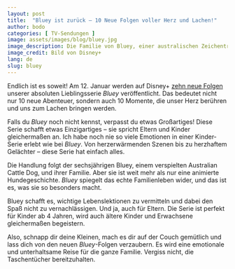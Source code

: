 ```yaml
---
layout: post
title:  "Bluey ist zurück – 10 Neue Folgen voller Herz und Lachen!"
author: bodo
categories: [ TV-Sendungen ]
image: assets/images/blog/bluey.jpg
image_description: Die Familie von Bluey, einer australischen Zeichentrickserie, sitzt auf der Treppe vor der Haustür und winken in die Kamera
image_credit: Bild von Disney+
lang: de
slug: bluey
--- 
```

Endlich ist es soweit! Am 12. Januar werden auf Disney+ [zehn neue Folgen](https://press.disneyplus.com/news/disney-plus-ten-all-new-bluey-episodes-coming-january-12-2024) unserer absoluten Lieblingsserie *Bluey* veröffentlicht. Das bedeutet nicht nur 10 neue Abenteuer, sondern auch 10 Momente, die unser Herz berühren und uns zum Lachen bringen werden.

Falls du *Bluey* noch nicht kennst, verpasst du etwas Großartiges! Diese Serie schafft etwas Einzigartiges – sie spricht Eltern und Kinder gleichermaßen an. Ich habe noch nie so viele Emotionen in einer Kinder-Serie erlebt wie bei *Bluey*. Von herzerwärmenden Szenen bis zu herzhaftem Gelächter – diese Serie hat einfach alles.

Die Handlung folgt der sechsjährigen Bluey, einem verspielten Australian Cattle Dog, und ihrer Familie. Aber sie ist weit mehr als nur eine animierte Hundegeschichte. *Bluey* spiegelt das echte Familienleben wider, und das ist es, was sie so besonders macht.

Bluey schafft es, wichtige Lebenslektionen zu vermitteln und dabei den Spaß nicht zu vernachlässigen. Und ja, auch für Eltern. Die Serie ist perfekt für Kinder ab 4 Jahren, wird auch ältere Kinder und Erwachsene gleichermaßen begeistern.

Also, schnapp dir deine Kleinen, mach es dir auf der Couch gemütlich und lass dich von den neuen *Bluey*-Folgen verzaubern. Es wird eine emotionale und unterhaltsame Reise für die ganze Familie. Vergiss nicht, die Taschentücher bereitzuhalten.
